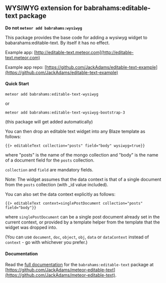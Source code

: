 WYSIWYG extension for babrahams:editable-text package
-----------------------------------------------------

__Do not `meteor add babrahams:wysiwyg`__

This package provides the base code for adding a wysiwyg widget to babarahams:editable-text. By itself it has no effect.

Example app: [http://editable-text.meteor.com](http://editable-text.meteor.com)

Example app repo: [https://github.com/JackAdams/editable-text-example](https://github.com/JackAdams/editable-text-example)

#### Quick Start

	meteor add babrahams:editable-text-wysiwyg
	
or

    meteor add babrahams:editable-text-wysiwyg-bootstrap-3
	
(this package will get added automatically)

You can then drop an editable text widget into any Blaze template as follows:

	{{> editableText collection="posts" field="body" wysiwyg=true}}
	
where "posts" is the name of the mongo collection and "body" is the name of a document field for the `posts` collection.

`collection` and `field` are mandatory fields.

Note: The widget assumes that the data context is that of a single document from the `posts` collection (with _id value included).

You can also set the data context explicitly as follows:

    {{> editableText context=singlePostDocument collection="posts" field="body"}}

where `singlePostDocument` can be a single post document already set in the current context, or provided by a template helper from the template that the widget was dropped into.

(You can use `document`, `doc`, `object`, `obj`, `data` or `dataContext` instead of `context` - go with whichever you prefer.)

#### Documentation

Read the [full documentation](https://github.com/JackAdams/meteor-editable-text#editable-text-for-meteor) for the `babrahams:editable-text` package at [https://github.com/JackAdams/meteor-editable-text](https://github.com/JackAdams/meteor-editable-text).